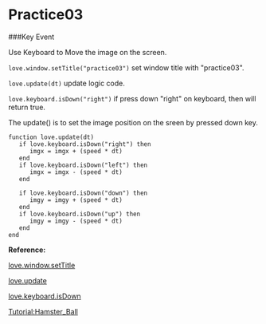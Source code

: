Practice03
===============

###Key Event

Use Keyboard to Move the image on the screen.

`love.window.setTitle("practice03")` set window title with "practice03".

`love.update(dt)` update logic code.

`love.keyboard.isDown("right")` if press down "right" on keyboard, then will return true.


The update() is to set the image position on the sreen by pressed down key.

```
function love.update(dt)
   if love.keyboard.isDown("right") then
      imgx = imgx + (speed * dt)
   end
   if love.keyboard.isDown("left") then
      imgx = imgx - (speed * dt)
   end

   if love.keyboard.isDown("down") then
      imgy = imgy + (speed * dt)
   end
   if love.keyboard.isDown("up") then
      imgy = imgy - (speed * dt)
   end
end
```

**Reference:**

[love.window.setTitle](https://www.love2d.org/wiki/love.window.setTitle)

[love.update](https://www.love2d.org/wiki/love.update)

[love.keyboard.isDown](https://www.love2d.org/wiki/love.keyboard.isDown)

[Tutorial:Hamster_Ball](https://www.love2d.org/wiki/Tutorial:Hamster_Ball)